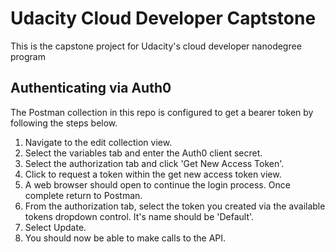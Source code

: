 # Udacity Cloud Developer Captstone
This is the capstone project for Udacity's cloud developer nanodegree program

## Authenticating via Auth0
The Postman collection in this repo is configured to get a bearer token by following the steps below.
1. Navigate to the edit collection view.
2. Select the variables tab and enter the Auth0 client secret.
3. Select the authorization tab and click 'Get New Access Token'.
4. Click to request a token within the get new access token view.
5. A web browser should open to continue the login process. Once complete return to Postman.
6. From the authorization tab, select the token you created via the available tokens dropdown control. It's name should be 'Default'.
7. Select Update.
8. You should now be able to make calls to the API.
